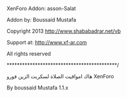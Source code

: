  XenForo Addon: asson-Salat
 
 Addon by: Boussaid Mustafa
 
 Copyright 2013 http://www.shababadrar.net/vb
 
 Support at: http://www.xf-ar.com
 
 All rights reserved

*******************************************/

هاك امواقيت الصلاة لسكربت الزين فورو XenForo

By boussaid Mustafa 1.1.x
